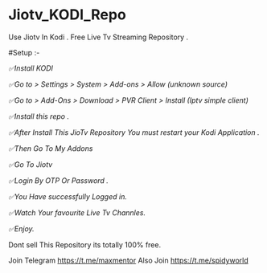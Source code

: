 # Jiotv_KODI_Repo
Use Jiotv In Kodi . Free Live Tv Streaming Repository .

#Setup :-
<p><em>✅Install KODI</em></p>
<p><em>✅Go to > Settings > System > Add-ons > Allow (unknown source)</em></p>
<p><em>✅Go to > Add-Ons > Download > PVR Client > Install (Iptv simple client)</em></p>
<p><em>✅Install this repo . </em></p>

<p><em>✅After Install This JioTv Repository You must restart your Kodi Application .</em></p>

<p><em>✅Then Go To My Addons </em></p>
<p><em>✅Go To Jiotv </em></p>
<p><em>✅Login By OTP Or Password .</em></p>
<p><em>✅You Have successfully Logged in.</em></p>

<p><em>✅Watch Your favourite Live Tv Channles.</em></p>
<p><em>✅Enjoy.</em></p>

Dont sell This Repository its totally 100% free.

Join Telegram https://t.me/maxmentor
Also Join     https://t.me/spidyworld
